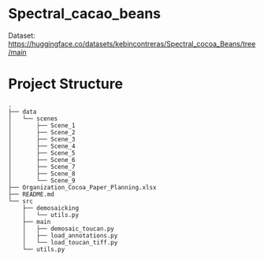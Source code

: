 # Spectral_cacao_beans

Dataset: https://huggingface.co/datasets/kebincontreras/Spectral_cocoa_Beans/tree/main

# Project Structure

```
.
├── data
│   └── scenes
│       ├── Scene_1
│       ├── Scene_2
│       ├── Scene_3
│       ├── Scene_4
│       ├── Scene_5
│       ├── Scene_6
│       ├── Scene_7
│       ├── Scene_8
│       └── Scene_9
├── Organization_Cocoa_Paper_Planning.xlsx
├── README.md
└── src
    ├── demosaicking
    │   └── utils.py
    ├── main
    │   ├── demosaic_toucan.py
    │   ├── load_annotations.py
    │   └── load_toucan_tiff.py
    └── utils.py
```
